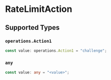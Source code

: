 # RateLimitAction


## Supported Types

### `operations.Action1`

```typescript
const value: operations.Action1 = "challenge";
```

### `any`

```typescript
const value: any = "<value>";
```

